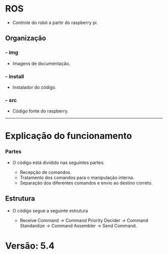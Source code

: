 # ROS

  * Controle do robô a partir do raspberry pi.

## Organização

### - img
  - Imagens de documentação.

### - install
  - Instalador do código.

### - src
  - Código fonte do raspberry.

---

# Explicação do funcionamento

### Partes

  - O código está dividido nas seguintes partes:

    * Recepção de comandos.
    * Tratamento dos comandos para o manipulação interna.
    * Separação dos diferentes comandos e envio ao destino correto.

## Estrutura

  - O código segue a seguinte estrutura

    * Receive Command -> Command Priority Decider -> Command Standardize -> Command Assembler -> Send Command.

# Versão: 5.4